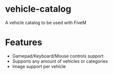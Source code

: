 # vehicle-catalog

A vehicle catalog to be used with FiveM

# Features
- Gamepad/Keyboard/Mouse controls support
- Supports any amount of vehicles or categories
- Image support per vehicle